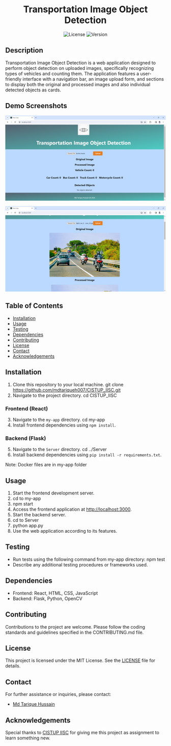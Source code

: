 <!-- Project Title -->
<h1 align="center">Transportation Image Object Detection</h1>

<!-- Shields -->
<p align="center">
    <img src="https://img.shields.io/badge/license-MIT-blue.svg" alt="License">
    <img src="https://img.shields.io/badge/version-v1.0.0-blue.svg" alt="Version">
</p>

<!-- Project Description -->
## Description
Transportation Image Object Detection is a web application designed to perform object detection on uploaded images, specifically recognizing types of vehicles and counting them. The application features a user-friendly interface with a navigation bar, an image upload form, and sections to display both the original and processed images and also individual detected objects as cards.

## Demo Screenshots

![Screenshot 1](https://github.com/mdtariqueh007/CISTUP_IISC/blob/main/Screenshots_Demo/1.png)


![Screenshot 2](https://github.com/mdtariqueh007/CISTUP_IISC/blob/main/Screenshots_Demo/2.png)


<!-- Table of Contents -->
## Table of Contents
- [Installation](#installation)
- [Usage](#usage)
- [Testing](#testing)
- [Dependencies](#dependencies)
- [Contributing](#contributing)
- [License](#license)
- [Contact](#contact)
- [Acknowledgements](#acknowledgements)

<!-- Installation Instructions -->
## Installation
1. Clone this repository to your local machine.
git clone https://github.com/mdtariqueh007/CISTUP_IISC.git
2. Navigate to the project directory.
cd CISTUP_IISC

<!-- Frontend Installation Instructions -->
### Frontend (React)
3. Navigate to the `my-app` directory.
cd my-app
4. Install frontend dependencies using `npm install`.

<!-- Backend Installation Instructions -->
### Backend (Flask)
5. Navigate to the `Server` directory.
cd ../Server
6. Install backend dependencies using `pip install -r requirements.txt`.

Note: Docker files are in my-app folder

<!-- Usage Instructions -->
## Usage
1. Start the frontend development server.
2. cd to my-app
3. npm start
3. Access the frontend application at [http://localhost:3000](http://localhost:3000).
4. Start the backend server.
5. cd to Server
6. python app.py
7. Use the web application according to its features.

<!-- Testing Instructions -->
## Testing
- Run tests using the following command from my-app directory:
npm test
- Describe any additional testing procedures or frameworks used.

<!-- Dependencies -->
## Dependencies
- Frontend: React, HTML, CSS, JavaScript
- Backend: Flask, Python, OpenCV

<!-- Contributing Guidelines -->
## Contributing
Contributions to the project are welcome. Please follow the coding standards and guidelines specified in the CONTRIBUTING.md file.

<!-- License Information -->
## License
This project is licensed under the MIT License. See the [LICENSE](LICENSE) file for details.

<!-- Contact Information -->
## Contact
For further assistance or inquiries, please contact:
- [Md Tarique Hussain](mailto:mdtariqueh007@gmail.com)

<!-- Acknowledgements -->
## Acknowledgements
Special thanks to [CISTUP IISC](https://cistup.iisc.ac.in/) for giving me this project as assignment to learn something new.
